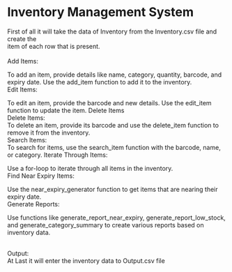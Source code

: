 # Inventory Management System
First of all it will take the data of Inventory from the Inventory.csv file and create the <br>
item of each row that is present.
<br><br>
Add Items: <br>

To add an item, provide details like name, category, quantity, barcode, and expiry date. Use the add_item function to add it to the inventory.<br>
Edit Items: <br>

To edit an item, provide the barcode and new details. Use the edit_item function to update the item.
Delete Items<br>
Delete Items:<br>
To delete an item, provide its barcode and use the delete_item function to remove it from the inventory.
<br>
Search Items:<br>
To search for items, use the search_item function with the barcode, name, or category.
Iterate Through Items: <br>

Use a for-loop to iterate through all items in the inventory.<br>
Find Near Expiry Items:<br>

Use the near_expiry_generator function to get items that are nearing their expiry date.
<br>Generate Reports: <br>

Use functions like generate_report_near_expiry, generate_report_low_stock, and generate_category_summary to create various reports based on inventory data.

<br>
Output: <br>
At Last it will enter the inventory data to Output.csv file